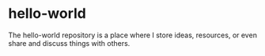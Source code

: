 # hello-world
The hello-world repository is a place where I store ideas, resources, or even share and discuss things with others.
